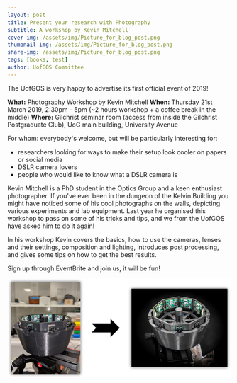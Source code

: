 ```yaml
---
layout: post
title: Present your research with Photography
subtitle: A workshop by Kevin Mitchell
cover-img: /assets/img/Picture_for_blog_post.png
thumbnail-img: /assets/img/Picture_for_blog_post.png
share-img: /assets/img/Picture_for_blog_post.png
tags: [books, test]
author: UofGOS Committee
---
```


The UofGOS is very happy to advertise its first official event of 2019!

**What:**  Photography Workshop by Kevin Mitchell
**When:** Thursday 21st March 2019, 2:30pm - 5pm  (~2 hours workshop + a coffee break in the middle)
**Where:** Gilchrist seminar room (access from inside the Gilchrist Postgraduate Club), UoG main building, University Avenue

For whom: everybody's welcome, but will be particularly interesting for:
 - researchers looking for ways to make their setup look cooler on papers or social media
 - DSLR camera lovers
 - people who would like to know what a DSLR camera is

Kevin Mitchell  is a PhD student in the Optics Group and a keen enthusiast photographer. If you've ever been in the dungeon of the Kelvin Building you might have noticed some of his cool photographs on the walls, depicting various experiments and lab equipment. 
Last year he organised this workshop to pass on some of his tricks and tips, and we from the UofGOS have asked him to do it again!

In his workshop Kevin covers the basics, how to use the cameras, lenses and their settings, composition and lighting, introduces post processing, and gives some tips on how to get the best results.

Sign up through EventBrite and join us, it will be fun!

![Workshop](../assets/img/Picture_for_blog_post.png)
